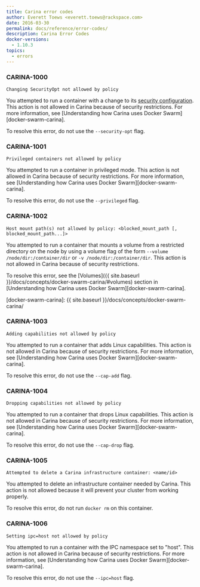```yaml
---
title: Carina error codes
author: Everett Toews <everett.toews@rackspace.com>
date: 2016-03-30
permalink: docs/reference/error-codes/
description: Carina Error Codes
docker-versions:
  - 1.10.3
topics:
  - errors
---
```


### CARINA-1000

`Changing SecurityOpt not allowed by policy`

You attempted to run a container with a change to its [security configuration](https://docs.docker.com/engine/reference/run/#security-configuration). This action is not allowed in Carina because of security restrictions. For more information, see [Understanding how Carina uses Docker Swarm][docker-swarm-carina]. 

To resolve this error, do not use the `--security-opt` flag.

### CARINA-1001

`Privileged containers not allowed by policy`

You attempted to run a container in privileged mode. This action is not allowed in Carina because of security restrictions. For more information, see [Understanding how Carina uses Docker Swarm][docker-swarm-carina]. 

To resolve this error, do not use the `--privileged` flag.

### CARINA-1002

`Host mount path(s) not allowed by policy: <blocked_mount_path [, blocked_mount_path...]>`

You attempted to run a container that mounts a volume from a restricted directory on the node by using a volume flag of the form `--volume /node/dir:/container/dir` or `-v /node/dir:/container/dir`. This action is not allowed in Carina because of security restrictions. 

To resolve this error, see the [Volumes]({{ site.baseurl }}/docs/concepts/docker-swarm-carina/#volumes) section in [Understanding how Carina uses Docker Swarm][docker-swarm-carina].

[docker-swarm-carina]: {{ site.baseurl }}/docs/concepts/docker-swarm-carina/

### CARINA-1003

`Adding capabilities not allowed by policy`

You attempted to run a container that adds Linux capabilities. This action is not allowed in Carina because of security restrictions. For more information, see [Understanding how Carina uses Docker Swarm][docker-swarm-carina]. 

To resolve this error, do not use the `--cap-add` flag.

### CARINA-1004

`Dropping capabilities not allowed by policy`

You attempted to run a container that drops Linux capabilities. This action is not allowed in Carina because of security restrictions. For more information, see [Understanding how Carina uses Docker Swarm][docker-swarm-carina]. 

To resolve this error, do not use the `--cap-drop` flag.

### CARINA-1005

`Attempted to delete a Carina infrastructure container: <name/id>`

You attempted to delete an infrastructure container needed by Carina. This action is not allowed because it will prevent
your cluster from working properly.

To resolve this error, do not run `docker rm` on this container.

### CARINA-1006

`Setting ipc=host not allowed by policy`

You attempted to run a container with the IPC namespace set to "host". This action is not allowed in Carina because of security restrictions. For more information, see [Understanding how Carina uses Docker Swarm][docker-swarm-carina]. 

To resolve this error, do not use the `--ipc=host` flag.
